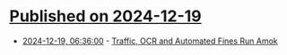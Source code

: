 # [Published on 2024-12-19](index.md)

* [2024-12-19, 06:36:00](https://soylentnews.org/article.pl?sid=24/12/18/120217&from=rss) - [Traffic, OCR and Automated Fines Run Amok](https://soylentnews.org/article.pl?sid=24/12/18/120217&from=rss)
